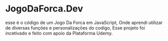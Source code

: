 # JogoDaForca.Dev
esse é o código de um Jogo Da Forca em JavaScript,
Onde aprendi utilizar de diversas funções e personalizações do codigo,
Esse projeto foi incetivado e feito com apoio da Plataforma Udemy.
